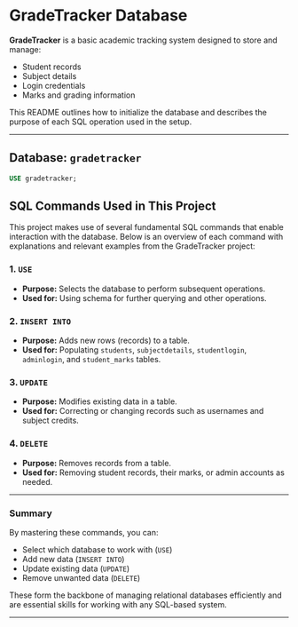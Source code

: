 #  GradeTracker Database

**GradeTracker** is a basic academic tracking system designed to store and manage:

- Student records
- Subject details
- Login credentials
- Marks and grading information

This README outlines how to initialize the database and describes the purpose of each SQL operation used in the setup.

---

##  Database: `gradetracker`

```sql
USE gradetracker;
```
##  SQL Commands Used in This Project

This project makes use of several fundamental SQL commands that enable interaction with the database. Below is an overview of each command with explanations and relevant examples from the GradeTracker project:

### 1. `USE`

- **Purpose:** Selects the database to perform subsequent operations.
- **Used for:** Using schema for further querying and other operations.

### 2. `INSERT INTO`

- **Purpose:** Adds new rows (records) to a table.
- **Used for:** Populating `students`, `subjectdetails`, `studentlogin`, `adminlogin`, and `student_marks` tables.

### 3. `UPDATE`

- **Purpose:** Modifies existing data in a table.
- **Used for:** Correcting or changing records such as usernames and subject credits.

### 4. `DELETE`

- **Purpose:** Removes records from a table.
- **Used for:** Removing student records, their marks, or admin accounts as needed.

---

### Summary

By mastering these commands, you can:

- Select which database to work with (`USE`)
- Add new data (`INSERT INTO`)
- Update existing data (`UPDATE`)
- Remove unwanted data (`DELETE`)

These form the backbone of managing relational databases efficiently and are essential skills for working with any SQL-based system.

---

